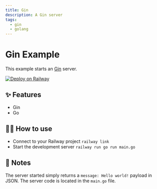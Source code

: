```yaml
---
title: Gin
description: A Gin server
tags:
  - gin
  - golang
---
```


# Gin Example

This example starts an [Gin](https://gin-gonic.com/) server.

[![Deploy on Railway](https://railway.app/button.svg)](https://railway.app/new/template/dTvvSf)

## ✨ Features

- Gin
- Go

## 💁‍♀️ How to use

- Connect to your Railway project `railway link`
- Start the development server `railway run go run main.go`

## 📝 Notes

The server started simply returns a `message: Hello world!` payload in JSON. The server code is located in the `main.go` file.
